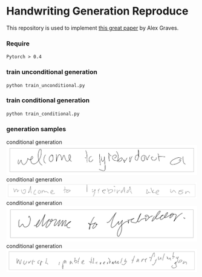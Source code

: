 # Handwriting Generation Reproduce 

This repository is used to implement [this great paper](https://arxiv.org/pdf/1308.0850.pdf) by Alex Graves. 
### Require
```
Pytorch > 0.4
```

### train unconditional generation
```
python train_unconditional.py
```
### train conditional generation
```
python train_conditional.py
```
### generation samples
 conditional generation <img src='generation_samples/g1.png'>
 conditional generation <img src='generation_samples/g2.png'>
 conditional generation <img src='generation_samples/g3.png'>
 conditional generation <img src='generation_samples/g4.png'>
